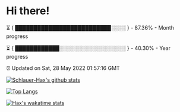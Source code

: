 # Hi there!

⏳ { ██████████████████████████░░░░ } - 87.36% - Month progress

⏳ { ████████████░░░░░░░░░░░░░░░░░░ } - 40.30% - Year progress

⏰ Updated on Sat, 28 May 2022 01:57:16 GMT


[![Schlauer-Hax's github stats](https://github-readme-stats.vercel.app/api?username=Schlauer-Hax&show_icons=true&theme=dark&count_private=true)](https://github.com/Schlauer-Hax)


[![Top Langs](https://github-readme-stats.vercel.app/api/top-langs/?username=Schlauer-Hax&layout=compact&theme=dark)](https://github.com/Schlauer-Hax?tab=repositories)


[![Hax's wakatime stats](https://github-readme-stats.vercel.app/api/wakatime?username=Hax&theme=dark)](https://wakatime.com/@Hax)


